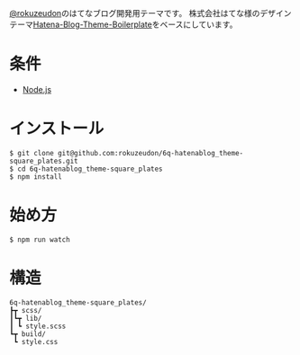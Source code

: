 [@rokuzeudon](https://github.com/rokuzeudon)のはてなブログ開発用テーマです。
株式会社はてな様のデザインテーマ[Hatena-Blog-Theme-Boilerplate](https://github.com/hatena/Hatena-Blog-Theme-Boilerplate)をベースにしています。

# 条件

- [Node.js](https://nodejs.org/)

# インストール

```
$ git clone git@github.com:rokuzeudon/6q-hatenablog_theme-square_plates.git
$ cd 6q-hatenablog_theme-square_plates
$ npm install
```

# 始め方

`$ npm run watch`

# 構造

```
6q-hatenablog_theme-square_plates/
┣┳ scss/
┃┗┳ lib/
┃ ┗ style.scss
┗┳ build/
 ┗ style.css
```

